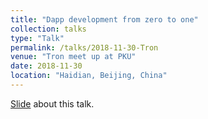 ```yaml
---
title: "Dapp development from zero to one"
collection: talks
type: "Talk"
permalink: /talks/2018-11-30-Tron
venue: "Tron meet up at PKU"
date: 2018-11-30
location: "Haidian, Beijing, China"
---
```


[Slide](https://kunpengren.github.io/files/2018-11-30-Daap.pdf) about this talk.  